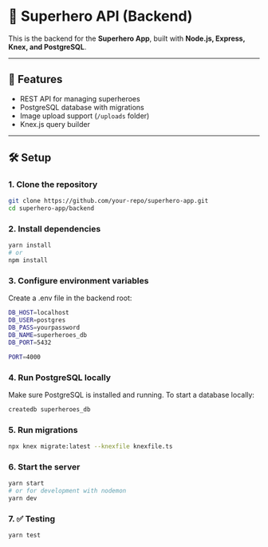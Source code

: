 # 🦸 Superhero API (Backend)

This is the backend for the **Superhero App**, built with **Node.js, Express, Knex, and PostgreSQL**.

---

## 🚀 Features
- REST API for managing superheroes
- PostgreSQL database with migrations
- Image upload support (`/uploads` folder)
- Knex.js query builder

---

## 🛠️ Setup

### 1. Clone the repository
```bash
git clone https://github.com/your-repo/superhero-app.git
cd superhero-app/backend
```
### 2. Install dependencies
```bash
yarn install
# or
npm install
```

### 3. Configure environment variables
Create a .env file in the backend root:
```bash
DB_HOST=localhost
DB_USER=postgres
DB_PASS=yourpassword
DB_NAME=superheroes_db
DB_PORT=5432

PORT=4000
```

### 4. Run PostgreSQL locally
Make sure PostgreSQL is installed and running.
To start a database locally:
```bash
createdb superheroes_db
```
### 5. Run migrations
```bash
npx knex migrate:latest --knexfile knexfile.ts
```

### 6. Start the server
```bash
yarn start
# or for development with nodemon
yarn dev
```
### 7. ✅ Testing
```bash
yarn test
```

